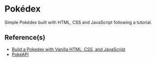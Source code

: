 # Pokédex 

Simple Pokédex built with HTML, CSS and JavaScript following a tutorial.


## Reference(s)

 - [Build a Pokedex with Vanilla HTML, CSS, and JavaScript](https://awesomeopensource.com/project/elangosundar/awesome-README-templates)
- [PokéAPI](https://pokeapi.co)
